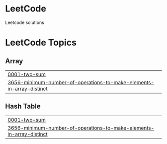 # LeetCode
Leetcode solutions

<!---LeetCode Topics Start-->
# LeetCode Topics
## Array
|  |
| ------- |
| [0001-two-sum](https://github.com/Sud1413/LeetCode/tree/master/0001-two-sum) |
| [3656-minimum-number-of-operations-to-make-elements-in-array-distinct](https://github.com/Sud1413/LeetCode/tree/master/3656-minimum-number-of-operations-to-make-elements-in-array-distinct) |
## Hash Table
|  |
| ------- |
| [0001-two-sum](https://github.com/Sud1413/LeetCode/tree/master/0001-two-sum) |
| [3656-minimum-number-of-operations-to-make-elements-in-array-distinct](https://github.com/Sud1413/LeetCode/tree/master/3656-minimum-number-of-operations-to-make-elements-in-array-distinct) |
<!---LeetCode Topics End-->